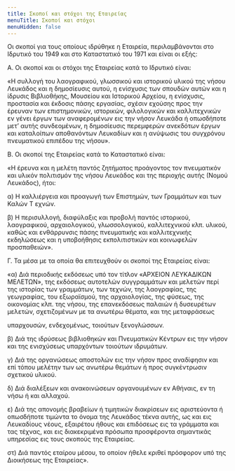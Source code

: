 ```yaml
---
title: Σκοποί και στόχοι της Εταιρείας
menuTitle: Σκοποί και στόχοι
menuHidden: false
---
```


Οι σκοποί για τους οποίους ιδρύθηκε η Εταιρεία, περιλαμβάνονται στο Ιδρυτικό του 1949 και στο Καταστατικό του 1971 και είναι οι εξής: 

Α. Οι σκοποί και οι στόχοι της Εταιρείας κατά το Ιδρυτικό είναι:

«Η συλλογή του λαογραφικού, γλωσσικού και ιστορικού υλικού της νήσου Λευκάδος και η δημοσίευσις αυτού, η ενίσχυσις των σπουδών αυτών και η ίδρυσις Βιβλιοθήκης, Μουσείου και Ιστορικού Αρχείου, η ενίσχυσις, προστασία και έκδοσις πάσης εργασίας, σχέσιν εχούσης προς την έρευναν των επιστημονικών, ιστορικών, φιλολογικών και καλλιτεχνικών εν γένει έργων των αναφερομένων εις την νήσον Λευκάδα ή οπωσδήποτε μετ’ αυτής συνδεομένων, η δημοσίευσις περεμφερών ανεκδότων έργων και καταλοίπων αποθανόντων Λευκαδίων και η ανύψωσις του συγχρόνου πνευματικού επιπέδου της νήσου».

Β. Οι σκοποί της Εταιρείας κατά το Καταστατικό είναι:

«Η έρευνα και η μελέτη παντός ζητήματος προάγοντος τον πνευματικόν και υλικόν πολιτισμόν της νήσου Λευκάδος και της περιοχής αυτής \(Νομού Λευκάδος\), ήτοι:

α\) Η καλλιέργεια και προαγωγή των Επιστημών, των Γραμμάτων και των Καλών Τ εχνών.

β\) Η περισυλλογή, διαφύλαξις και προβολή παντός ιστορικού, λαογραφικού, αρχαιολογικού, γλωσσολογικού, καλλιτεχνικού κλπ. υλικού, καθώς και ενθάρρυνσις πάσης πνευματικής και καλλιτεχνικής εκδηλώσεως και η υποβοήθησις εκπολιτιστικών και κοινωφελών προσπαθειών». 

Γ. Τα μέσα με τα οποία θα επιτευχθούν οι σκοποί της Εταιρείας είναι: 

«α\) Διά περιοδικής εκδόσεως υπό τον τίτλον «ΑΡΧΕΙΟΝ ΛΕΥΚΑΔΙΚΩΝ ΜΕΛΕΤΩΝ», της εκδόσεως αυτοτελών συγγραμμάτων και μελετών περί της ιστορίας των γραμμάτων, των τεχνών, της λαογραφίας, της γεωγραφίας, του εξωραϊσμού, της αρχαιολογίας, της φύσεως, της οικονομίας κλπ. της νήσου, της επανεκδόσεως παλαιών ή δυσευρέτων μελετών, σχετιζομένων με τα ανωτέρω θέματα, και της μεταφράσεως

υπαρχουσών, ενδεχομένως, τοιούτων ξενογλώσσων.

β\) Διά της ιδρύσεως βιβλιοθηκών και Πνευματικών Κέντρων εις την νήσον και της ενισχύσεως υπαρχόντων τοιούτων ιδρυμάτων.

γ\) Διά της οργανώσεως αποστολών εις την νήσον προς αναδίφησιν και επί τόπου μελέτην των ως ανωτέρω θεμάτων ή προς συγκέντρωσιν σχετικού υλικού.

δ\) Διά διαλέξεων και ανακοινώσεων οργανουμένων εν Αθήναις, εν τη νήσω ή και αλλαχού.

ε\) Διά της απονομής βραβείων ή τιμητικών διακρίσεων εις αριστεύοντα ή οπωσδήποτε τιμώντα το όνομα της Λευκάδος τέκνα αυτής, ως και εις Λευκαδίους νέους, εξαιρέτου ήθους και επιδόσεως εις τα γράμματα και τας τέχνας, και εις διακεκριμένα πρόσωπα προσφέροντα σημαντικάς υπηρεσίας εις τους σκοπούς της Εταιρείας.

στ\) Διά παντός εταίρου μέσου, το οποίον ήθελε κριθεί πρόσφορον υπό της Διοικήσεως της Εταιρείας».
